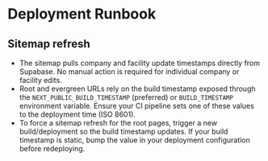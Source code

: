 # Deployment Runbook

## Sitemap refresh

- The sitemap pulls company and facility update timestamps directly from Supabase. No manual action is required for individual company or facility edits.
- Root and evergreen URLs rely on the build timestamp exposed through the `NEXT_PUBLIC_BUILD_TIMESTAMP` (preferred) or `BUILD_TIMESTAMP` environment variable. Ensure your CI pipeline sets one of these values to the deployment time (ISO 8601).
- To force a sitemap refresh for the root pages, trigger a new build/deployment so the build timestamp updates. If your build timestamp is static, bump the value in your deployment configuration before redeploying.

